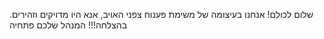 שלום לכולם! אנחנו בעיצומה של משימת פענוח צפני האויב, אנא היו מדויקים וזהירים.
בהצלחה!!!
המנהל שלכם
פתחיה
